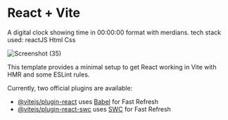 # React + Vite

A digital clock showing time in 00:00:00 format with merdians.
tech stack used: reactJS Html Css

![Screenshot (35)](https://github.com/user-attachments/assets/9ec84a04-d5e2-4ef2-b3b1-3904f8e53678)

This template provides a minimal setup to get React working in Vite with HMR and some ESLint rules.

Currently, two official plugins are available:

- [@vitejs/plugin-react](https://github.com/vitejs/vite-plugin-react/blob/main/packages/plugin-react/README.md) uses [Babel](https://babeljs.io/) for Fast Refresh
- [@vitejs/plugin-react-swc](https://github.com/vitejs/vite-plugin-react-swc) uses [SWC](https://swc.rs/) for Fast Refresh
